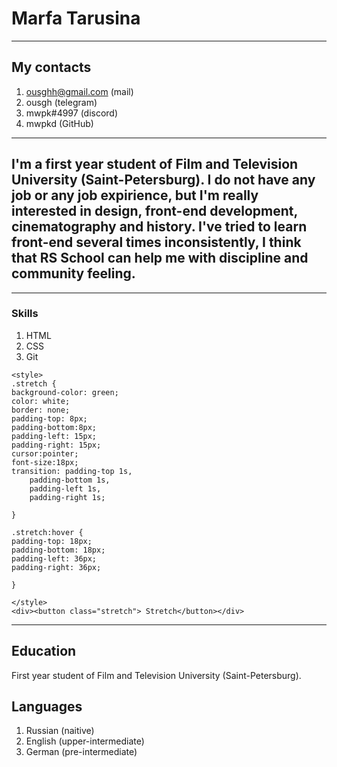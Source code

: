 # Marfa Tarusina
---
## My contacts 
1. ousghh@gmail.com (mail)
2. ousgh (telegram)
3. mwpk#4997 (discord)
4. mwpkd (GitHub)
---
## I'm a first year student of Film and Television University (Saint-Petersburg). I do not have any job or any job expirience, but I'm really interested in design, front-end development, cinematography and history. I've tried to learn front-end several times inconsistently, I think that RS School can help me with discipline and community feeling.
---

### Skills
1. HTML
2. CSS
3. Git

```
<style>
.stretch {
background-color: green;
color: white;
border: none;
padding-top: 8px;
padding-bottom:8px;
padding-left: 15px;
padding-right: 15px;
cursor:pointer;
font-size:18px;
transition: padding-top 1s,
    padding-bottom 1s, 
    padding-left 1s,
    padding-right 1s;

}

.stretch:hover {
padding-top: 18px;
padding-bottom: 18px;
padding-left: 36px;
padding-right: 36px;

}

</style>
<div><button class="stretch"> Stretch</button></div>
```
---
## Education 
First year student of Film and Television University (Saint-Petersburg).

## Languages
1. Russian (naitive)
2. English (upper-intermediate)
3. German (pre-intermediate)
